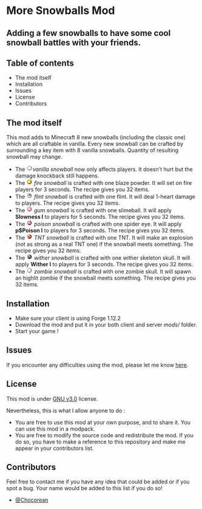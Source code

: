 # More Snowballs Mod
## Adding a few snowballs to have some cool snowball battles with your friends.

## Table of contents

* The mod itself
* Installation
* Issues
* License
* Contributors

## The mod itself

This mod adds to Minecraft 8 new snowballs (including the classic one) which are all craftable in vanilla. Every new snowball can be crafted by surrounding a key item with 8 vanilla snowballs. Quantity of resulting snowball may change.

* The ![snowball](https://raw.githubusercontent.com/Chocorean/moresnowballs/v1.12/src/main/resources/assets/moresnowballs/textures/items/snowball.png)*vanilla snowball* now only affects players. It doesn't hurt but the damage knockback still happens.
* The ![fire_snowball](https://raw.githubusercontent.com/Chocorean/moresnowballs/v1.12/src/main/resources/assets/moresnowballs/textures/items/fire_snowball.png) *fire snowball* is crafted with one blaze powder. It will set on fire players for 3 seconds. The recipe gives you 32 items.
* The ![flint_snowball](https://raw.githubusercontent.com/Chocorean/moresnowballs/v1.12/src/main/resources/assets/moresnowballs/textures/items/flint_snowball.png) *flint snowball* is crafted with one flint. It will deal 1-heart damage to players. The recipe gives you 32 items.
* The ![gum_snowball](https://raw.githubusercontent.com/Chocorean/moresnowballs/v1.12/src/main/resources/assets/moresnowballs/textures/items/gum_snowball.png) *gum snowball* is crafted with one slimeball. It will apply **Slowness I** to players for 5 seconds. The recipe gives you 32 items.
* The ![poison_snowball](https://raw.githubusercontent.com/Chocorean/moresnowballs/v1.12/src/main/resources/assets/moresnowballs/textures/items/poison_snowball.png) *poison snowball* is crafted with one spider eye. It will apply **p$Poison I** to players for 3 seconds. The recipe gives you 32 items.
* The ![tnt_snowball](https://raw.githubusercontent.com/Chocorean/moresnowballs/v1.12/src/main/resources/assets/moresnowballs/textures/items/tnt_snowball.png) *TNT snowball* is crafted with one TNT. It will make an explosion (not as strong as a real TNT one) if the snowball meets something. The recipe gives you 32 items.
* The ![wither_snowball](https://raw.githubusercontent.com/Chocorean/moresnowballs/v1.12/src/main/resources/assets/moresnowballs/textures/items/wither_snowball.png) *wither snowball* is crafted with one wither skeleton skull. It will apply **Wither I** to players for 3 seconds. The recipe gives you 32 items.
* The ![zombie_snowball](https://raw.githubusercontent.com/Chocorean/moresnowballs/v1.12/src/main/resources/assets/moresnowballs/textures/items/zombie_snowball.png) *zombie snowball* is crafted with one zombie skull. It will spawn an highlit zombie if the snowball meets something. The recipe gives you 32 items.

## Installation

* Make sure your client is using Forge 1.12.2
* Download the mod and put it in your both client and server *mods/* folder.
* Start your game !

## Issues

If you encounter any difficulties using the mod, please let me know [here](https://github.com/Chocorean/moresnowballs/issues).

## License

This mod is under [GNU v3.0](https://www.gnu.org/licenses/gpl-3.0.fr.html) license.

Nevertheless, this is what I allow anyone to do :
* You are free to use this mod at your own purpose, and to share it. You can use this mod in a modpack.
* You are free to modify the source code and redistribute the mod. If you do so, you have to make a reference to this repository and make me appear in your contributors list.

## Contributors

Feel free to contact me if you have any idea that could be added or if you spot a bug. Your name would be added to this list if you do so!

* [@Chocorean](https://github.com/Chocorean/) 

